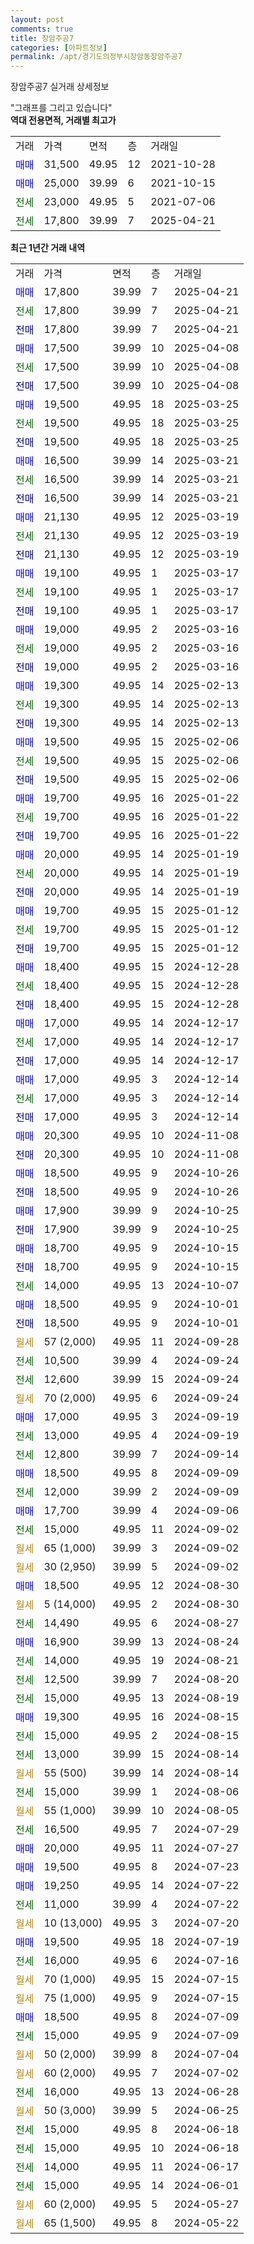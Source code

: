 ```yaml
---
layout: post
comments: true
title: 장암주공7
categories: [아파트정보]
permalink: /apt/경기도의정부시장암동장암주공7
---
```


장암주공7 실거래 상세정보

<script type="text/javascript">
  google.charts.load('current', {'packages':['line', 'corechart']});
  google.charts.setOnLoadCallback(drawChart);

  function drawChart() {
    var data = new google.visualization.DataTable();
    data.addColumn('date', '거래일');
    data.addColumn('number', "매매");
    data.addColumn('number', "전세");
    data.addColumn('number', "전매");

    data.addRows([[new Date(Date.parse("2025-04-21")), 17800, null, null], [new Date(Date.parse("2025-04-21")), null, 17800, null], [new Date(Date.parse("2025-04-21")), null, null, 17800], [new Date(Date.parse("2025-04-08")), 17500, null, null], [new Date(Date.parse("2025-04-08")), null, 17500, null], [new Date(Date.parse("2025-04-08")), null, null, 17500], [new Date(Date.parse("2025-03-25")), 19500, null, null], [new Date(Date.parse("2025-03-25")), null, 19500, null], [new Date(Date.parse("2025-03-25")), null, null, 19500], [new Date(Date.parse("2025-03-21")), 16500, null, null], [new Date(Date.parse("2025-03-21")), null, 16500, null], [new Date(Date.parse("2025-03-21")), null, null, 16500], [new Date(Date.parse("2025-03-19")), 21130, null, null], [new Date(Date.parse("2025-03-19")), null, 21130, null], [new Date(Date.parse("2025-03-19")), null, null, 21130], [new Date(Date.parse("2025-03-17")), 19100, null, null], [new Date(Date.parse("2025-03-17")), null, 19100, null], [new Date(Date.parse("2025-03-17")), null, null, 19100], [new Date(Date.parse("2025-03-16")), 19000, null, null], [new Date(Date.parse("2025-03-16")), null, 19000, null], [new Date(Date.parse("2025-03-16")), null, null, 19000], [new Date(Date.parse("2025-02-13")), 19300, null, null], [new Date(Date.parse("2025-02-13")), null, 19300, null], [new Date(Date.parse("2025-02-13")), null, null, 19300], [new Date(Date.parse("2025-02-06")), 19500, null, null], [new Date(Date.parse("2025-02-06")), null, 19500, null], [new Date(Date.parse("2025-02-06")), null, null, 19500], [new Date(Date.parse("2025-01-22")), 19700, null, null], [new Date(Date.parse("2025-01-22")), null, 19700, null], [new Date(Date.parse("2025-01-22")), null, null, 19700], [new Date(Date.parse("2025-01-19")), 20000, null, null], [new Date(Date.parse("2025-01-19")), null, 20000, null], [new Date(Date.parse("2025-01-19")), null, null, 20000], [new Date(Date.parse("2025-01-12")), 19700, null, null], [new Date(Date.parse("2025-01-12")), null, 19700, null], [new Date(Date.parse("2025-01-12")), null, null, 19700], [new Date(Date.parse("2024-12-28")), 18400, null, null], [new Date(Date.parse("2024-12-28")), null, 18400, null], [new Date(Date.parse("2024-12-28")), null, null, 18400], [new Date(Date.parse("2024-12-17")), 17000, null, null], [new Date(Date.parse("2024-12-17")), null, 17000, null], [new Date(Date.parse("2024-12-17")), null, null, 17000], [new Date(Date.parse("2024-12-14")), 17000, null, null], [new Date(Date.parse("2024-12-14")), null, 17000, null], [new Date(Date.parse("2024-12-14")), null, null, 17000], [new Date(Date.parse("2024-11-08")), 20300, null, null], [new Date(Date.parse("2024-11-08")), null, null, 20300], [new Date(Date.parse("2024-10-26")), 18500, null, null], [new Date(Date.parse("2024-10-26")), null, null, 18500], [new Date(Date.parse("2024-10-25")), 17900, null, null], [new Date(Date.parse("2024-10-25")), null, null, 17900], [new Date(Date.parse("2024-10-15")), 18700, null, null], [new Date(Date.parse("2024-10-15")), null, null, 18700], [new Date(Date.parse("2024-10-07")), null, 14000, null], [new Date(Date.parse("2024-10-01")), 18500, null, null], [new Date(Date.parse("2024-10-01")), null, null, 18500], [new Date(Date.parse("2024-09-28")), null, null, null], [new Date(Date.parse("2024-09-24")), null, 10500, null], [new Date(Date.parse("2024-09-24")), null, 12600, null], [new Date(Date.parse("2024-09-24")), null, null, null], [new Date(Date.parse("2024-09-19")), 17000, null, null], [new Date(Date.parse("2024-09-19")), null, 13000, null], [new Date(Date.parse("2024-09-14")), null, 12800, null], [new Date(Date.parse("2024-09-09")), 18500, null, null], [new Date(Date.parse("2024-09-09")), null, 12000, null], [new Date(Date.parse("2024-09-06")), 17700, null, null], [new Date(Date.parse("2024-09-02")), null, 15000, null], [new Date(Date.parse("2024-09-02")), null, null, null], [new Date(Date.parse("2024-09-02")), null, null, null], [new Date(Date.parse("2024-08-30")), 18500, null, null], [new Date(Date.parse("2024-08-30")), null, null, null], [new Date(Date.parse("2024-08-27")), null, 14490, null], [new Date(Date.parse("2024-08-24")), 16900, null, null], [new Date(Date.parse("2024-08-21")), null, 14000, null], [new Date(Date.parse("2024-08-20")), null, 12500, null], [new Date(Date.parse("2024-08-19")), null, 15000, null], [new Date(Date.parse("2024-08-15")), 19300, null, null], [new Date(Date.parse("2024-08-15")), null, 15000, null], [new Date(Date.parse("2024-08-14")), null, 13000, null], [new Date(Date.parse("2024-08-14")), null, null, null], [new Date(Date.parse("2024-08-06")), null, 15000, null], [new Date(Date.parse("2024-08-05")), null, null, null], [new Date(Date.parse("2024-07-29")), null, 16500, null], [new Date(Date.parse("2024-07-27")), 20000, null, null], [new Date(Date.parse("2024-07-23")), 19500, null, null], [new Date(Date.parse("2024-07-22")), 19250, null, null], [new Date(Date.parse("2024-07-22")), null, 11000, null], [new Date(Date.parse("2024-07-20")), null, null, null], [new Date(Date.parse("2024-07-19")), 19500, null, null], [new Date(Date.parse("2024-07-16")), null, 16000, null], [new Date(Date.parse("2024-07-15")), null, null, null], [new Date(Date.parse("2024-07-15")), null, null, null], [new Date(Date.parse("2024-07-09")), 18500, null, null], [new Date(Date.parse("2024-07-09")), null, 15000, null], [new Date(Date.parse("2024-07-04")), null, null, null], [new Date(Date.parse("2024-07-02")), null, null, null], [new Date(Date.parse("2024-06-28")), null, 16000, null], [new Date(Date.parse("2024-06-25")), null, null, null], [new Date(Date.parse("2024-06-18")), null, 15000, null], [new Date(Date.parse("2024-06-18")), null, 15000, null], [new Date(Date.parse("2024-06-17")), null, 14000, null], [new Date(Date.parse("2024-06-01")), null, 15000, null], [new Date(Date.parse("2024-05-27")), null, null, null], [new Date(Date.parse("2024-05-22")), null, null, null]]);

    var options = {
      hAxis: {
        format: 'yyyy/MM/dd'
      },    
      lineWidth: 0,
      pointsVisible: true,    
      title: '최근 1년간 유형별 실거래가 분포',
      legend: { position: 'bottom' }
    };

    var formatter = new google.visualization.NumberFormat({pattern:'###,###'} );
    formatter.format(data, 1);
    formatter.format(data, 2);
    
    setTimeout(function() {
        var chart = new google.visualization.LineChart(document.getElementById('columnchart_material'));
        chart.draw(data, (options));
        document.getElementById('loading').style.display = 'none';
    }, 200);
  }
</script>


<div id="loading" style="z-index:20; display: block; margin-left: 0px">"그래프를 그리고 있습니다"</div>
<div id="columnchart_material" style="width: 95%; margin-left: 0px; display: block"></div>
<!-- contents start -->
<b>역대 전용면적, 거래별 최고가</b>
<table class="sortable">
    <tr>
      <td>거래</td>
      <td>가격</td>
      <td>면적</td>
      <td>층</td>
      <td>거래일</td>
    </tr>
        <tr>
          <td><a style="color: blue">매매</a></td>
          <td>31,500</td>
          <td>49.95</td>
          <td>12</td>
          <td>2021-10-28</td>
        </tr>            <tr>
          <td><a style="color: blue">매매</a></td>
          <td>25,000</td>
          <td>39.99</td>
          <td>6</td>
          <td>2021-10-15</td>
        </tr>        
        <tr>
              <td><a style="color: darkgreen">전세</a></td>
              <td>23,000</td>
              <td>49.95</td>
              <td>5</td>
              <td>2021-07-06</td>
            </tr>            <tr>
              <td><a style="color: darkgreen">전세</a></td>
              <td>17,800</td>
              <td>39.99</td>
              <td>7</td>
              <td>2025-04-21</td>
            </tr>        
    
</table>

<b>최근 1년간 거래 내역</b>

<table class="sortable">
    <tr>
      <td>거래</td>
      <td>가격</td>
      <td>면적</td>
      <td>층</td>
      <td>거래일</td>
    </tr>
    <tr>
      <td><a style="color: blue">매매</a></td>
      <td>17,800</td>
      <td>39.99</td>
      <td>7</td>
      <td>2025-04-21</td>
    </tr>          <tr>
      <td><a style="color: darkgreen">전세</a></td>
      <td>17,800</td>
      <td>39.99</td>
      <td>7</td>
      <td>2025-04-21</td>
    </tr>          <tr>
      <td><a style="color: darkblue">전매</a></td>
      <td>17,800</td>
      <td>39.99</td>
      <td>7</td>
      <td>2025-04-21</td>
    </tr>          <tr>
      <td><a style="color: blue">매매</a></td>
      <td>17,500</td>
      <td>39.99</td>
      <td>10</td>
      <td>2025-04-08</td>
    </tr>          <tr>
      <td><a style="color: darkgreen">전세</a></td>
      <td>17,500</td>
      <td>39.99</td>
      <td>10</td>
      <td>2025-04-08</td>
    </tr>          <tr>
      <td><a style="color: darkblue">전매</a></td>
      <td>17,500</td>
      <td>39.99</td>
      <td>10</td>
      <td>2025-04-08</td>
    </tr>          <tr>
      <td><a style="color: blue">매매</a></td>
      <td>19,500</td>
      <td>49.95</td>
      <td>18</td>
      <td>2025-03-25</td>
    </tr>          <tr>
      <td><a style="color: darkgreen">전세</a></td>
      <td>19,500</td>
      <td>49.95</td>
      <td>18</td>
      <td>2025-03-25</td>
    </tr>          <tr>
      <td><a style="color: darkblue">전매</a></td>
      <td>19,500</td>
      <td>49.95</td>
      <td>18</td>
      <td>2025-03-25</td>
    </tr>          <tr>
      <td><a style="color: blue">매매</a></td>
      <td>16,500</td>
      <td>39.99</td>
      <td>14</td>
      <td>2025-03-21</td>
    </tr>          <tr>
      <td><a style="color: darkgreen">전세</a></td>
      <td>16,500</td>
      <td>39.99</td>
      <td>14</td>
      <td>2025-03-21</td>
    </tr>          <tr>
      <td><a style="color: darkblue">전매</a></td>
      <td>16,500</td>
      <td>39.99</td>
      <td>14</td>
      <td>2025-03-21</td>
    </tr>          <tr>
      <td><a style="color: blue">매매</a></td>
      <td>21,130</td>
      <td>49.95</td>
      <td>12</td>
      <td>2025-03-19</td>
    </tr>          <tr>
      <td><a style="color: darkgreen">전세</a></td>
      <td>21,130</td>
      <td>49.95</td>
      <td>12</td>
      <td>2025-03-19</td>
    </tr>          <tr>
      <td><a style="color: darkblue">전매</a></td>
      <td>21,130</td>
      <td>49.95</td>
      <td>12</td>
      <td>2025-03-19</td>
    </tr>          <tr>
      <td><a style="color: blue">매매</a></td>
      <td>19,100</td>
      <td>49.95</td>
      <td>1</td>
      <td>2025-03-17</td>
    </tr>          <tr>
      <td><a style="color: darkgreen">전세</a></td>
      <td>19,100</td>
      <td>49.95</td>
      <td>1</td>
      <td>2025-03-17</td>
    </tr>          <tr>
      <td><a style="color: darkblue">전매</a></td>
      <td>19,100</td>
      <td>49.95</td>
      <td>1</td>
      <td>2025-03-17</td>
    </tr>          <tr>
      <td><a style="color: blue">매매</a></td>
      <td>19,000</td>
      <td>49.95</td>
      <td>2</td>
      <td>2025-03-16</td>
    </tr>          <tr>
      <td><a style="color: darkgreen">전세</a></td>
      <td>19,000</td>
      <td>49.95</td>
      <td>2</td>
      <td>2025-03-16</td>
    </tr>          <tr>
      <td><a style="color: darkblue">전매</a></td>
      <td>19,000</td>
      <td>49.95</td>
      <td>2</td>
      <td>2025-03-16</td>
    </tr>          <tr>
      <td><a style="color: blue">매매</a></td>
      <td>19,300</td>
      <td>49.95</td>
      <td>14</td>
      <td>2025-02-13</td>
    </tr>          <tr>
      <td><a style="color: darkgreen">전세</a></td>
      <td>19,300</td>
      <td>49.95</td>
      <td>14</td>
      <td>2025-02-13</td>
    </tr>          <tr>
      <td><a style="color: darkblue">전매</a></td>
      <td>19,300</td>
      <td>49.95</td>
      <td>14</td>
      <td>2025-02-13</td>
    </tr>          <tr>
      <td><a style="color: blue">매매</a></td>
      <td>19,500</td>
      <td>49.95</td>
      <td>15</td>
      <td>2025-02-06</td>
    </tr>          <tr>
      <td><a style="color: darkgreen">전세</a></td>
      <td>19,500</td>
      <td>49.95</td>
      <td>15</td>
      <td>2025-02-06</td>
    </tr>          <tr>
      <td><a style="color: darkblue">전매</a></td>
      <td>19,500</td>
      <td>49.95</td>
      <td>15</td>
      <td>2025-02-06</td>
    </tr>          <tr>
      <td><a style="color: blue">매매</a></td>
      <td>19,700</td>
      <td>49.95</td>
      <td>16</td>
      <td>2025-01-22</td>
    </tr>          <tr>
      <td><a style="color: darkgreen">전세</a></td>
      <td>19,700</td>
      <td>49.95</td>
      <td>16</td>
      <td>2025-01-22</td>
    </tr>          <tr>
      <td><a style="color: darkblue">전매</a></td>
      <td>19,700</td>
      <td>49.95</td>
      <td>16</td>
      <td>2025-01-22</td>
    </tr>          <tr>
      <td><a style="color: blue">매매</a></td>
      <td>20,000</td>
      <td>49.95</td>
      <td>14</td>
      <td>2025-01-19</td>
    </tr>          <tr>
      <td><a style="color: darkgreen">전세</a></td>
      <td>20,000</td>
      <td>49.95</td>
      <td>14</td>
      <td>2025-01-19</td>
    </tr>          <tr>
      <td><a style="color: darkblue">전매</a></td>
      <td>20,000</td>
      <td>49.95</td>
      <td>14</td>
      <td>2025-01-19</td>
    </tr>          <tr>
      <td><a style="color: blue">매매</a></td>
      <td>19,700</td>
      <td>49.95</td>
      <td>15</td>
      <td>2025-01-12</td>
    </tr>          <tr>
      <td><a style="color: darkgreen">전세</a></td>
      <td>19,700</td>
      <td>49.95</td>
      <td>15</td>
      <td>2025-01-12</td>
    </tr>          <tr>
      <td><a style="color: darkblue">전매</a></td>
      <td>19,700</td>
      <td>49.95</td>
      <td>15</td>
      <td>2025-01-12</td>
    </tr>          <tr>
      <td><a style="color: blue">매매</a></td>
      <td>18,400</td>
      <td>49.95</td>
      <td>15</td>
      <td>2024-12-28</td>
    </tr>          <tr>
      <td><a style="color: darkgreen">전세</a></td>
      <td>18,400</td>
      <td>49.95</td>
      <td>15</td>
      <td>2024-12-28</td>
    </tr>          <tr>
      <td><a style="color: darkblue">전매</a></td>
      <td>18,400</td>
      <td>49.95</td>
      <td>15</td>
      <td>2024-12-28</td>
    </tr>          <tr>
      <td><a style="color: blue">매매</a></td>
      <td>17,000</td>
      <td>49.95</td>
      <td>14</td>
      <td>2024-12-17</td>
    </tr>          <tr>
      <td><a style="color: darkgreen">전세</a></td>
      <td>17,000</td>
      <td>49.95</td>
      <td>14</td>
      <td>2024-12-17</td>
    </tr>          <tr>
      <td><a style="color: darkblue">전매</a></td>
      <td>17,000</td>
      <td>49.95</td>
      <td>14</td>
      <td>2024-12-17</td>
    </tr>          <tr>
      <td><a style="color: blue">매매</a></td>
      <td>17,000</td>
      <td>49.95</td>
      <td>3</td>
      <td>2024-12-14</td>
    </tr>          <tr>
      <td><a style="color: darkgreen">전세</a></td>
      <td>17,000</td>
      <td>49.95</td>
      <td>3</td>
      <td>2024-12-14</td>
    </tr>          <tr>
      <td><a style="color: darkblue">전매</a></td>
      <td>17,000</td>
      <td>49.95</td>
      <td>3</td>
      <td>2024-12-14</td>
    </tr>          <tr>
      <td><a style="color: blue">매매</a></td>
      <td>20,300</td>
      <td>49.95</td>
      <td>10</td>
      <td>2024-11-08</td>
    </tr>          <tr>
      <td><a style="color: darkblue">전매</a></td>
      <td>20,300</td>
      <td>49.95</td>
      <td>10</td>
      <td>2024-11-08</td>
    </tr>          <tr>
      <td><a style="color: blue">매매</a></td>
      <td>18,500</td>
      <td>49.95</td>
      <td>9</td>
      <td>2024-10-26</td>
    </tr>          <tr>
      <td><a style="color: darkblue">전매</a></td>
      <td>18,500</td>
      <td>49.95</td>
      <td>9</td>
      <td>2024-10-26</td>
    </tr>          <tr>
      <td><a style="color: blue">매매</a></td>
      <td>17,900</td>
      <td>39.99</td>
      <td>9</td>
      <td>2024-10-25</td>
    </tr>          <tr>
      <td><a style="color: darkblue">전매</a></td>
      <td>17,900</td>
      <td>39.99</td>
      <td>9</td>
      <td>2024-10-25</td>
    </tr>          <tr>
      <td><a style="color: blue">매매</a></td>
      <td>18,700</td>
      <td>49.95</td>
      <td>9</td>
      <td>2024-10-15</td>
    </tr>          <tr>
      <td><a style="color: darkblue">전매</a></td>
      <td>18,700</td>
      <td>49.95</td>
      <td>9</td>
      <td>2024-10-15</td>
    </tr>          <tr>
      <td><a style="color: darkgreen">전세</a></td>
      <td>14,000</td>
      <td>49.95</td>
      <td>13</td>
      <td>2024-10-07</td>
    </tr>          <tr>
      <td><a style="color: blue">매매</a></td>
      <td>18,500</td>
      <td>49.95</td>
      <td>9</td>
      <td>2024-10-01</td>
    </tr>          <tr>
      <td><a style="color: darkblue">전매</a></td>
      <td>18,500</td>
      <td>49.95</td>
      <td>9</td>
      <td>2024-10-01</td>
    </tr>          <tr>
      <td><a style="color: darkgoldenrod">월세</a></td>
      <td>57 (2,000)</td>
      <td>49.95</td>
      <td>11</td>
      <td>2024-09-28</td>
    </tr>          <tr>
      <td><a style="color: darkgreen">전세</a></td>
      <td>10,500</td>
      <td>39.99</td>
      <td>4</td>
      <td>2024-09-24</td>
    </tr>          <tr>
      <td><a style="color: darkgreen">전세</a></td>
      <td>12,600</td>
      <td>39.99</td>
      <td>15</td>
      <td>2024-09-24</td>
    </tr>          <tr>
      <td><a style="color: darkgoldenrod">월세</a></td>
      <td>70 (2,000)</td>
      <td>49.95</td>
      <td>6</td>
      <td>2024-09-24</td>
    </tr>          <tr>
      <td><a style="color: blue">매매</a></td>
      <td>17,000</td>
      <td>49.95</td>
      <td>3</td>
      <td>2024-09-19</td>
    </tr>          <tr>
      <td><a style="color: darkgreen">전세</a></td>
      <td>13,000</td>
      <td>49.95</td>
      <td>4</td>
      <td>2024-09-19</td>
    </tr>          <tr>
      <td><a style="color: darkgreen">전세</a></td>
      <td>12,800</td>
      <td>39.99</td>
      <td>7</td>
      <td>2024-09-14</td>
    </tr>          <tr>
      <td><a style="color: blue">매매</a></td>
      <td>18,500</td>
      <td>49.95</td>
      <td>8</td>
      <td>2024-09-09</td>
    </tr>          <tr>
      <td><a style="color: darkgreen">전세</a></td>
      <td>12,000</td>
      <td>39.99</td>
      <td>2</td>
      <td>2024-09-09</td>
    </tr>          <tr>
      <td><a style="color: blue">매매</a></td>
      <td>17,700</td>
      <td>39.99</td>
      <td>4</td>
      <td>2024-09-06</td>
    </tr>          <tr>
      <td><a style="color: darkgreen">전세</a></td>
      <td>15,000</td>
      <td>49.95</td>
      <td>11</td>
      <td>2024-09-02</td>
    </tr>          <tr>
      <td><a style="color: darkgoldenrod">월세</a></td>
      <td>65 (1,000)</td>
      <td>39.99</td>
      <td>3</td>
      <td>2024-09-02</td>
    </tr>          <tr>
      <td><a style="color: darkgoldenrod">월세</a></td>
      <td>30 (2,950)</td>
      <td>39.99</td>
      <td>5</td>
      <td>2024-09-02</td>
    </tr>          <tr>
      <td><a style="color: blue">매매</a></td>
      <td>18,500</td>
      <td>49.95</td>
      <td>12</td>
      <td>2024-08-30</td>
    </tr>          <tr>
      <td><a style="color: darkgoldenrod">월세</a></td>
      <td>5 (14,000)</td>
      <td>49.95</td>
      <td>2</td>
      <td>2024-08-30</td>
    </tr>          <tr>
      <td><a style="color: darkgreen">전세</a></td>
      <td>14,490</td>
      <td>49.95</td>
      <td>6</td>
      <td>2024-08-27</td>
    </tr>          <tr>
      <td><a style="color: blue">매매</a></td>
      <td>16,900</td>
      <td>39.99</td>
      <td>13</td>
      <td>2024-08-24</td>
    </tr>          <tr>
      <td><a style="color: darkgreen">전세</a></td>
      <td>14,000</td>
      <td>49.95</td>
      <td>19</td>
      <td>2024-08-21</td>
    </tr>          <tr>
      <td><a style="color: darkgreen">전세</a></td>
      <td>12,500</td>
      <td>39.99</td>
      <td>7</td>
      <td>2024-08-20</td>
    </tr>          <tr>
      <td><a style="color: darkgreen">전세</a></td>
      <td>15,000</td>
      <td>49.95</td>
      <td>13</td>
      <td>2024-08-19</td>
    </tr>          <tr>
      <td><a style="color: blue">매매</a></td>
      <td>19,300</td>
      <td>49.95</td>
      <td>16</td>
      <td>2024-08-15</td>
    </tr>          <tr>
      <td><a style="color: darkgreen">전세</a></td>
      <td>15,000</td>
      <td>49.95</td>
      <td>2</td>
      <td>2024-08-15</td>
    </tr>          <tr>
      <td><a style="color: darkgreen">전세</a></td>
      <td>13,000</td>
      <td>39.99</td>
      <td>15</td>
      <td>2024-08-14</td>
    </tr>          <tr>
      <td><a style="color: darkgoldenrod">월세</a></td>
      <td>55 (500)</td>
      <td>39.99</td>
      <td>14</td>
      <td>2024-08-14</td>
    </tr>          <tr>
      <td><a style="color: darkgreen">전세</a></td>
      <td>15,000</td>
      <td>39.99</td>
      <td>1</td>
      <td>2024-08-06</td>
    </tr>          <tr>
      <td><a style="color: darkgoldenrod">월세</a></td>
      <td>55 (1,000)</td>
      <td>39.99</td>
      <td>10</td>
      <td>2024-08-05</td>
    </tr>          <tr>
      <td><a style="color: darkgreen">전세</a></td>
      <td>16,500</td>
      <td>49.95</td>
      <td>7</td>
      <td>2024-07-29</td>
    </tr>          <tr>
      <td><a style="color: blue">매매</a></td>
      <td>20,000</td>
      <td>49.95</td>
      <td>11</td>
      <td>2024-07-27</td>
    </tr>          <tr>
      <td><a style="color: blue">매매</a></td>
      <td>19,500</td>
      <td>49.95</td>
      <td>8</td>
      <td>2024-07-23</td>
    </tr>          <tr>
      <td><a style="color: blue">매매</a></td>
      <td>19,250</td>
      <td>49.95</td>
      <td>14</td>
      <td>2024-07-22</td>
    </tr>          <tr>
      <td><a style="color: darkgreen">전세</a></td>
      <td>11,000</td>
      <td>39.99</td>
      <td>4</td>
      <td>2024-07-22</td>
    </tr>          <tr>
      <td><a style="color: darkgoldenrod">월세</a></td>
      <td>10 (13,000)</td>
      <td>49.95</td>
      <td>3</td>
      <td>2024-07-20</td>
    </tr>          <tr>
      <td><a style="color: blue">매매</a></td>
      <td>19,500</td>
      <td>49.95</td>
      <td>18</td>
      <td>2024-07-19</td>
    </tr>          <tr>
      <td><a style="color: darkgreen">전세</a></td>
      <td>16,000</td>
      <td>49.95</td>
      <td>6</td>
      <td>2024-07-16</td>
    </tr>          <tr>
      <td><a style="color: darkgoldenrod">월세</a></td>
      <td>70 (1,000)</td>
      <td>49.95</td>
      <td>15</td>
      <td>2024-07-15</td>
    </tr>          <tr>
      <td><a style="color: darkgoldenrod">월세</a></td>
      <td>75 (1,000)</td>
      <td>49.95</td>
      <td>9</td>
      <td>2024-07-15</td>
    </tr>          <tr>
      <td><a style="color: blue">매매</a></td>
      <td>18,500</td>
      <td>49.95</td>
      <td>8</td>
      <td>2024-07-09</td>
    </tr>          <tr>
      <td><a style="color: darkgreen">전세</a></td>
      <td>15,000</td>
      <td>49.95</td>
      <td>9</td>
      <td>2024-07-09</td>
    </tr>          <tr>
      <td><a style="color: darkgoldenrod">월세</a></td>
      <td>50 (2,000)</td>
      <td>39.99</td>
      <td>8</td>
      <td>2024-07-04</td>
    </tr>          <tr>
      <td><a style="color: darkgoldenrod">월세</a></td>
      <td>60 (2,000)</td>
      <td>49.95</td>
      <td>7</td>
      <td>2024-07-02</td>
    </tr>          <tr>
      <td><a style="color: darkgreen">전세</a></td>
      <td>16,000</td>
      <td>49.95</td>
      <td>13</td>
      <td>2024-06-28</td>
    </tr>          <tr>
      <td><a style="color: darkgoldenrod">월세</a></td>
      <td>50 (3,000)</td>
      <td>39.99</td>
      <td>5</td>
      <td>2024-06-25</td>
    </tr>          <tr>
      <td><a style="color: darkgreen">전세</a></td>
      <td>15,000</td>
      <td>49.95</td>
      <td>8</td>
      <td>2024-06-18</td>
    </tr>          <tr>
      <td><a style="color: darkgreen">전세</a></td>
      <td>15,000</td>
      <td>49.95</td>
      <td>10</td>
      <td>2024-06-18</td>
    </tr>          <tr>
      <td><a style="color: darkgreen">전세</a></td>
      <td>14,000</td>
      <td>49.95</td>
      <td>11</td>
      <td>2024-06-17</td>
    </tr>          <tr>
      <td><a style="color: darkgreen">전세</a></td>
      <td>15,000</td>
      <td>49.95</td>
      <td>14</td>
      <td>2024-06-01</td>
    </tr>          <tr>
      <td><a style="color: darkgoldenrod">월세</a></td>
      <td>60 (2,000)</td>
      <td>49.95</td>
      <td>5</td>
      <td>2024-05-27</td>
    </tr>          <tr>
      <td><a style="color: darkgoldenrod">월세</a></td>
      <td>65 (1,500)</td>
      <td>49.95</td>
      <td>8</td>
      <td>2024-05-22</td>
    </tr>      </table>
<!-- contents end -->    

